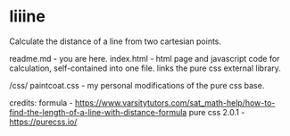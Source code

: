 # liiine
Calculate the distance of a line from two cartesian points.

readme.md - you are here.
index.html - html page and javascript code for calculation, self-contained into one file. links the pure css external library.

/css/
paintcoat.css - my personal modifications of the pure css base.


credits:
formula - https://www.varsitytutors.com/sat_math-help/how-to-find-the-length-of-a-line-with-distance-formula
pure css 2.0.1 - https://purecss.io/
